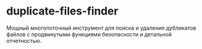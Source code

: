 # duplicate-files-finder
Мощный многопоточный инструмент для поиска и удаления дубликатов файлов с продвинутыми функциями безопасности и детальной отчетностью.
